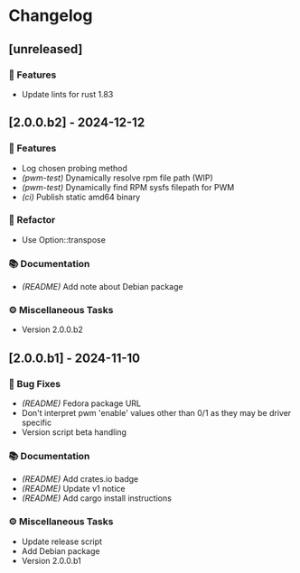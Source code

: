 # Changelog

## [unreleased]

### 🚀 Features

- Update lints for rust 1.83

## [2.0.0.b2] - 2024-12-12

### 🚀 Features

- Log chosen probing method
- *(pwm-test)* Dynamically resolve rpm file path (WIP)
- *(pwm-test)* Dynamically find RPM sysfs filepath for PWM
- *(ci)* Publish static amd64 binary

### 🚜 Refactor

- Use Option::transpose

### 📚 Documentation

- *(README)* Add note about Debian package

### ⚙️ Miscellaneous Tasks

- Version 2.0.0.b2

## [2.0.0.b1] - 2024-11-10

### 🐛 Bug Fixes

- *(README)* Fedora package URL
- Don't interpret pwm 'enable' values other than 0/1 as they may be driver specific
- Version script beta handling

### 📚 Documentation

- *(README)* Add crates.io badge
- *(README)* Update v1 notice
- *(README)* Add cargo install instructions

### ⚙️ Miscellaneous Tasks

- Update release script
- Add Debian package
- Version 2.0.0.b1

